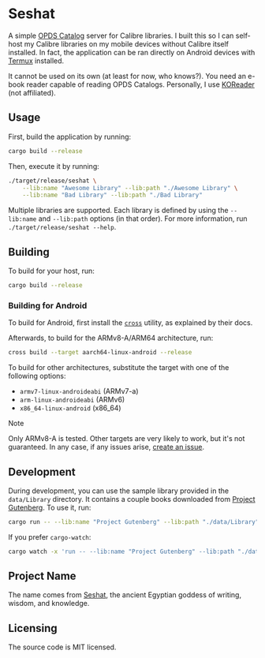 # Seshat

A simple [OPDS Catalog](https://specs.opds.io/opds-1.2) server for Calibre libraries.
I built this so I can self-host my Calibre libraries on my mobile devices without Calibre itself installed.
In fact, the application can be ran directly on Android devices with [Termux](https://termux.dev/en/) installed.

It cannot be used on its own (at least for now, who knows?). You need an e-book reader capable of reading OPDS Catalogs.
Personally, I use [KOReader](https://github.com/koreader/koreader) (not affiliated).

## Usage

First, build the application by running:

```sh
cargo build --release
```

Then, execute it by running:

```sh
./target/release/seshat \
    --lib:name "Awesome Library" --lib:path "./Awesome Library" \
    --lib:name "Bad Library" --lib:path "./Bad Library"
```

Multiple libraries are supported. Each library is defined by using the `--lib:name` and `--lib:path` options (in that order).
For more information, run `./target/release/seshat --help`.

## Building

To build for your host, run:

```sh
cargo build --release
```

### Building for Android

To build for Android, first install the [`cross`](https://github.com/cross-rs/cross?tab=readme-ov-file#installation) utility, as explained by their docs.

Afterwards, to build for the ARMv8-A/ARM64 architecture, run:

```sh
cross build --target aarch64-linux-android --release
```

To build for other architectures, substitute the target with one of the following options:

- `armv7-linux-androideabi` (ARMv7-a)
- `arm-linux-androideabi` (ARMv6)
- `x86_64-linux-android` (x86_64)

> [!NOTE]
> Only ARMv8-A is tested. Other targets are very likely to work, but it's not guaranteed.
> In any case, if any issues arise, [create an issue](https://github.com/thunder04/seshat/issues/new).

## Development

During development, you can use the sample library provided in the `data/Library` directory. It contains a couple books downloaded from [Project Gutenberg](https://www.gutenberg.org/).
To use it, run:

```sh
cargo run -- --lib:name "Project Gutenberg" --lib:path "./data/Library"
```

If you prefer `cargo-watch`:

```sh
cargo watch -x 'run -- --lib:name "Project Gutenberg" --lib:path "./data/Library"'
```

## Project Name

The name comes from [Seshat](https://en.wikipedia.org/wiki/Seshat), the ancient Egyptian goddess of writing, wisdom, and knowledge.

## Licensing

The source code is MIT licensed.
